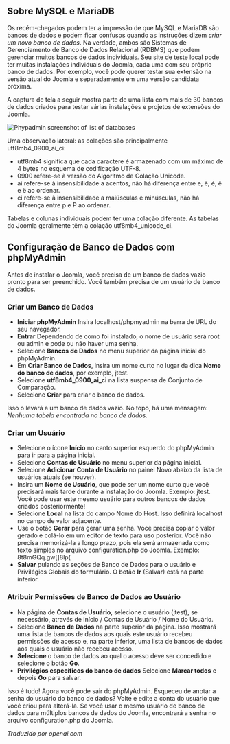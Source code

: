 <!-- Filename: J4.x:Developer:_Required_Software / Display title: Configuração do Banco de Dados -->

## Sobre MySQL e MariaDB

Os recém-chegados podem ter a impressão de que MySQL e MariaDB são bancos de dados e podem ficar confusos quando as instruções dizem *criar um novo banco de dados*. Na verdade, ambos são Sistemas de Gerenciamento de Banco de Dados Relacional (RDBMS) que podem gerenciar muitos bancos de dados individuais. Seu site de teste local pode ter muitas instalações individuais do Joomla, cada uma com seu próprio banco de dados. Por exemplo, você pode querer testar sua extensão na versão atual do Joomla e separadamente em uma versão candidata próxima.

A captura de tela a seguir mostra parte de uma lista com mais de 30 bancos de dados criados para testar várias instalações e projetos de extensões do Joomla.

![Phypadmin screenshot of list of databases](../../../en/images/getting-started/phpmyadmin-databases.png)

Uma observação lateral: as colações são principalmente utf8mb4_0900_ai_ci:

- utf8mb4 significa que cada caractere é armazenado com um máximo de 4 bytes no esquema de codificação UTF-8.
- 0900 refere-se à versão do Algoritmo de Colação Unicode.
- ai refere-se à insensibilidade a acentos, não há diferença entre e, è, é, ê e ë ao ordenar.
- ci refere-se à insensibilidade a maiúsculas e minúsculas, não há diferença entre p e P ao ordenar.

Tabelas e colunas individuais podem ter uma colação diferente. As tabelas do Joomla geralmente têm a colação utf8mb4_unicode_ci.

## Configuração de Banco de Dados com phpMyAdmin

Antes de instalar o Joomla, você precisa de um banco de dados vazio pronto para ser preenchido. Você também precisa de um usuário de banco de dados.

### Criar um Banco de Dados

- **Iniciar phpMyAdmin** Insira localhost/phpmyadmin na barra de URL do seu navegador.
- **Entrar** Dependendo de como foi instalado, o nome de usuário será root ou admin e pode ou não haver uma senha.
- Selecione **Bancos de Dados** no menu superior da página inicial do phpMyAdmin.
- Em **Criar Banco de Dados**, insira um nome curto no lugar da dica **Nome do banco de dados**, por exemplo, jtest.
- Selecione **utf8mb4_0900_ai_ci** na lista suspensa de Conjunto de Comparação.
- Selecione **Criar** para criar o banco de dados.

Isso o levará a um banco de dados vazio. No topo, há uma mensagem: *Nenhuma tabela encontrada no banco de dados.*

### Criar um Usuário

- Selecione o ícone **Início** no canto superior esquerdo do phpMyAdmin para ir para a página inicial.
- Selecione **Contas de Usuário** no menu superior da página inicial.
- Selecione **Adicionar Conta de Usuário** no painel Novo abaixo da lista de usuários atuais (se houver).
- Insira um **Nome de Usuário**, que pode ser um nome curto que você precisará mais tarde durante a instalação do Joomla. Exemplo: jtest. Você pode usar este mesmo usuário para outros bancos de dados criados posteriormente!
- Selecione **Local** na lista do campo Nome do Host. Isso definirá localhost no campo de valor adjacente.
- Use o botão **Gerar** para gerar uma senha. Você precisa copiar o valor gerado e colá-lo em um editor de texto para uso posterior. Você não precisa memorizá-la a longo prazo, pois ela será armazenada como texto simples no arquivo configuration.php do Joomla. Exemplo: 8t8mGQq.gw\[\]8lp(
- **Salvar** pulando as seções de Banco de Dados para o usuário e Privilégios Globais do formulário. O botão **Ir** (Salvar) está na parte inferior.

### Atribuir Permissões de Banco de Dados ao Usuário

- Na página de **Contas de Usuário**, selecione o usuário (jtest), se necessário, através de Início / Contas de Usuário / Nome do Usuário.
- Selecione **Banco de Dados** na parte superior da página. Isso mostrará uma lista de bancos de dados aos quais este usuário recebeu permissões de acesso e, na parte inferior, uma lista de bancos de dados aos quais o usuário não recebeu acesso.
- **Selecione** o banco de dados ao qual o acesso deve ser concedido e selecione o botão **Go**.
- **Privilégios específicos do banco de dados** Selecione **Marcar todos** e depois **Go** para salvar.

Isso é tudo! Agora você pode sair do phpMyAdmin. Esqueceu de anotar a senha do usuário do banco de dados? Volte e edite a conta do usuário que você criou para alterá-la. Se você usar o mesmo usuário de banco de dados para múltiplos bancos de dados do Joomla, encontrará a senha no arquivo configuration.php do Joomla.

*Traduzido por openai.com*

